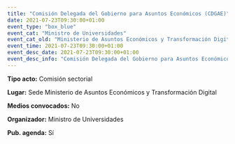 ---
title: "Comisión Delegada del Gobierno para Asuntos Económicos (CDGAE)"
date: 2021-07-23T09:30:00+01:00
event_type: "box_blue" 
event_cat: "Ministro de Universidades"
event_cat_old: "Ministerio de Asuntos Económicos y Transformación Digital"
event_time: 2021-07-23T09:30:00+01:00
event_desc_date: 2021-07-23T09:30:00+01:00
event_desc_info: "Comisión Delegada del Gobierno para Asuntos Económicos (CDGAE)"
---<p class="card-light list_schedule_description"><b>Tipo acto:</b> Comisión sectorial
</p><p class="card-light list_schedule_description"><b>Lugar:</b> Sede Ministerio de Asuntos Económicos y Transformación Digital
</p><p class="card-light list_schedule_description"><b>Medios convocados:</b> No
</p><p class="card-light list_schedule_description"><b>Organizador:</b> Ministro de Universidades </p><p class="card-light list_schedule_description"><b>Pub. agenda:</b> Sí
</p>